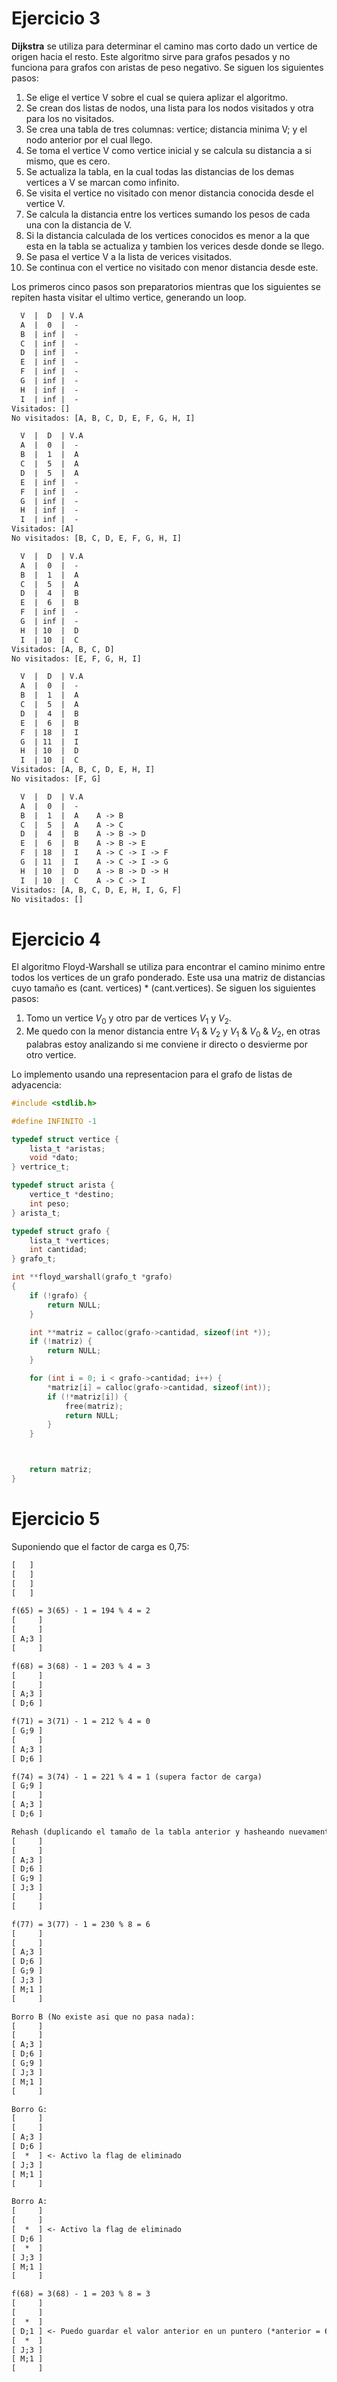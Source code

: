 # Ejercicio 3
**Dijkstra** se utiliza para determinar el camino mas corto dado un vertice de origen hacia el resto. Este algoritmo sirve para grafos pesados y no funciona para grafos con aristas de peso negativo. Se siguen los siguientes pasos:
1. Se elige el vertice V sobre el cual se quiera aplizar el algoritmo.
2. Se crean dos listas de nodos, una lista para los nodos visitados y otra para los no visitados.
3. Se crea una tabla de tres columnas: vertice; distancia minima V; y el nodo anterior por el cual llego.
4. Se toma el vertice V como vertice inicial y se calcula su distancia a si mismo, que es cero.
5. Se actualiza la tabla, en la cual todas las distancias de los demas vertices a V se marcan como infinito.
6. Se visita el vertice no visitado con menor distancia conocida desde el vertice V.
7. Se calcula la distancia entre los vertices sumando los pesos de cada una con la distancia de V.
8. Si la distancia calculada de los vertices conocidos es menor a la que esta en la tabla se actualiza y tambien los verices desde donde se llego.
9. Se pasa el vertice V a la lista de verices visitados.
10. Se continua con el vertice no visitado con menor distancia desde este.

Los primeros cinco pasos son preparatorios mientras que los siguientes se repiten hasta visitar el ultimo vertice, generando un loop.

```txt
  V  |  D  | V.A
  A  |  0  |  -
  B  | inf |  -
  C  | inf |  -
  D  | inf |  -
  E  | inf |  -
  F  | inf |  -
  G  | inf |  -
  H  | inf |  -
  I  | inf |  -
Visitados: []
No visitados: [A, B, C, D, E, F, G, H, I]

  V  |  D  | V.A
  A  |  0  |  -
  B  |  1  |  A
  C  |  5  |  A
  D  |  5  |  A
  E  | inf |  -
  F  | inf |  -
  G  | inf |  -
  H  | inf |  -
  I  | inf |  -
Visitados: [A]
No visitados: [B, C, D, E, F, G, H, I]

  V  |  D  | V.A
  A  |  0  |  -
  B  |  1  |  A
  C  |  5  |  A
  D  |  4  |  B
  E  |  6  |  B
  F  | inf |  -
  G  | inf |  -
  H  | 10  |  D
  I  | 10  |  C
Visitados: [A, B, C, D]
No visitados: [E, F, G, H, I]

  V  |  D  | V.A
  A  |  0  |  -
  B  |  1  |  A
  C  |  5  |  A
  D  |  4  |  B
  E  |  6  |  B
  F  | 18  |  I
  G  | 11  |  I
  H  | 10  |  D
  I  | 10  |  C
Visitados: [A, B, C, D, E, H, I]
No visitados: [F, G]

  V  |  D  | V.A
  A  |  0  |  -
  B  |  1  |  A    A -> B
  C  |  5  |  A    A -> C
  D  |  4  |  B    A -> B -> D
  E  |  6  |  B    A -> B -> E
  F  | 18  |  I    A -> C -> I -> F
  G  | 11  |  I    A -> C -> I -> G
  H  | 10  |  D    A -> B -> D -> H
  I  | 10  |  C    A -> C -> I
Visitados: [A, B, C, D, E, H, I, G, F]
No visitados: []
```

# Ejercicio 4
El algoritmo Floyd-Warshall se utiliza para encontrar el camino minimo entre todos los vertices de un grafo ponderado. Este usa una matriz de distancias cuyo tamaño es (cant. vertices) * (cant.vertices). Se siguen los siguientes pasos:
1. Tomo un vertice $V_0$ y otro par de vertices $V_1$ y $V_2$.
2. Me quedo con la menor distancia entre $V_1$ & $V_2$ y $V_1$ & $V_0$ & $V_2$, en otras palabras estoy analizando si me conviene ir directo o desvierme por otro vertice.

Lo implemento usando una representacion para el grafo de listas de adyacencia:
```c
#include <stdlib.h>

#define INFINITO -1

typedef struct vertice {
	lista_t *aristas;
	void *dato;
} vertrice_t;

typedef struct arista {
	vertice_t *destino;
	int peso;
} arista_t;

typedef struct grafo {
	lista_t *vertices;
	int cantidad;
} grafo_t;

int **floyd_warshall(grafo_t *grafo) 
{
	if (!grafo) {
		return NULL;
	}

	int **matriz = calloc(grafo->cantidad, sizeof(int *));
	if (!matriz) {
		return NULL;
	}

	for (int i = 0; i < grafo->cantidad; i++) {
		*matriz[i] = calloc(grafo->cantidad, sizeof(int));
		if (!*matriz[i]) {
			free(matriz);
			return NULL;
		}
	}



	return matriz;
}
```

# Ejercicio 5
Suponiendo que el factor de carga es 0,75:
```txt
[   ]
[   ]
[   ]
[   ]

f(65) = 3(65) - 1 = 194 % 4 = 2
[     ]
[     ]
[ A;3 ]
[     ]

f(68) = 3(68) - 1 = 203 % 4 = 3
[     ]
[     ]
[ A;3 ]
[ D;6 ]

f(71) = 3(71) - 1 = 212 % 4 = 0
[ G;9 ]
[     ]
[ A;3 ]
[ D;6 ]

f(74) = 3(74) - 1 = 221 % 4 = 1 (supera factor de carga)
[ G;9 ]
[     ]
[ A;3 ]
[ D;6 ]

Rehash (duplicando el tamaño de la tabla anterior y hasheando nuevamente las claves):
[     ]
[     ]
[ A;3 ]
[ D;6 ]
[ G;9 ]
[ J;3 ]
[     ]
[     ]

f(77) = 3(77) - 1 = 230 % 8 = 6
[     ]
[     ]
[ A;3 ]
[ D;6 ]
[ G;9 ]
[ J;3 ]
[ M;1 ]
[     ]

Borro B (No existe asi que no pasa nada):
[     ]
[     ]
[ A;3 ]
[ D;6 ]
[ G;9 ]
[ J;3 ]
[ M;1 ]
[     ]

Borro G:
[     ]
[     ]
[ A;3 ]
[ D;6 ]
[  *  ] <- Activo la flag de eliminado
[ J;3 ]
[ M;1 ]
[     ]

Borro A:
[     ]
[     ]
[  *  ] <- Activo la flag de eliminado
[ D;6 ]
[  *  ]
[ J;3 ]
[ M;1 ]
[     ]

f(68) = 3(68) - 1 = 203 % 8 = 3
[     ]
[     ]
[  *  ]
[ D;1 ] <- Puedo guardar el valor anterior en un puntero (*anterior = 6)
[  *  ]
[ J;3 ]
[ M;1 ]
[     ]
```